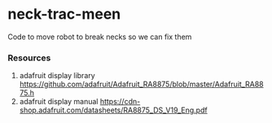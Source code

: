 # neck-trac-meen

Code to move robot to break necks so we can fix them

### Resources
  1. adafruit display library
    https://github.com/adafruit/Adafruit_RA8875/blob/master/Adafruit_RA8875.h
  2. adafruit display manual
    https://cdn-shop.adafruit.com/datasheets/RA8875_DS_V19_Eng.pdf

